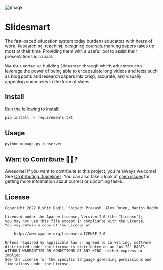 ![image](https://user-images.githubusercontent.com/64745558/206898038-802fc8b5-18de-44d3-a8c7-334fabc9ad43.png)


# Slidesmart

The fast-paced education system today burdens educators with hours of work. Researching, teaching, designing courses, marking papers takes up most of their time. Providing them with a useful tool to assist their presentations is crucial.

We thus ended up building Slidesmart through which educators can leverage the power of being able to encapsulate long videos and texts such as blog posts and research papers into crisp, accurate, and visually appealing summaries in the form of slides.

## Install

Run the following to install:

```sh
pip install -r requirements.txt
```

## Usage

```sh
python manage.py runserver
```

## Want to Contribute 🙋‍♂️?

Awesome! If you want to contribute to this project, you're always welcome! See [Contributing Guidelines](CONTRIBUTING.md). You can also take a look at [open issues](https://github.com/Rishit-dagli/slidesmart/issues) for getting more information about current or upcoming tasks.


## License

```
Copyright 2022 Rishit Dagli, Shivesh Prakash, Alex Rosen, Manish Reddy

Licensed under the Apache License, Version 2.0 (the "License");
you may not use this file except in compliance with the License.
You may obtain a copy of the License at

    http://www.apache.org/licenses/LICENSE-2.0

Unless required by applicable law or agreed to in writing, software
distributed under the License is distributed on an "AS IS" BASIS,
WITHOUT WARRANTIES OR CONDITIONS OF ANY KIND, either express or implied.
See the License for the specific language governing permissions and
limitations under the License.
```

